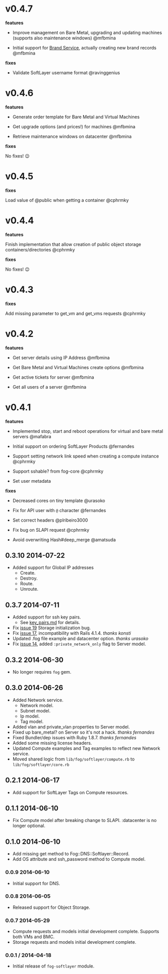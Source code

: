 # v0.4.7

__features__

* Improve management on Bare Metal, upgrading and updating machines
  (supports also maintenance windows) @mfbmina 

* Initial support for [Brand
  Service](http://sldn.softlayer.com/reference/services/SoftLayer_Brand),
actually creating new brand records @mfbmina 

__fixes__

* Validate SoftLayer username format @ravinggenius 

# v0.4.6

__features__

* Generate order template for Bare Metal and Virtual Machines

* Get upgrade options (and prices!) for machines @mfbmina

* Retrieve maintenance windows on datacenter @mfbmina

__fixes__

No fixes! :wink:

# v0.4.5

__fixes__

Load value of @public when getting a container @cphrmky

# v0.4.4

__features__

Finish implementation that allow creation of public object storage
containers/directories @cphrmky

__fixes__

No fixes! :wink:

# v0.4.3

__fixes__

Add missing parameter to get_vm and get_vms requests @cphrmky

# v0.4.2

__features__

* Get server details using IP Address @mfbmina

* Get Bare Metal and Virtual Machines create options @mfbmina

* Get active tickets for server @mfbmina

* Get all users of a server @mfbmina

# v0.4.1

__features__

* Implemented stop, start and reboot operations for virtual and bare
  metal servers @mafabra

* Initial support on ordering SoftLayer Products @fernandes

* Support setting network link speed when creating a compute instance
  @cphrmky

* Support sshable? from fog-core @cphrmky

* Set user metadata

__fixes__

* Decreased cores on tiny template @urasoko

* Fix for API user with `@` character @fernandes

* Set correct headers @plribeiro3000

* Fix bug on SLAPI request @cphrmky

* Avoid overwriting Hash#deep_merge @amatsuda

## 0.3.10 2014-07-22
* Added support for Global IP addresses
  * Create.
  * Destroy.
  * Route.
  * Unroute.

## 0.3.7 2014-07-11
* Added support for ssh key pairs.
  * See [key_pairs.md](https://github.com/fog/fog-softlayer/blob/master/examples/key_pairs.md) for details.
* Fix [issue 19](https://github.com/fog/fog-softlayer/issues/19) Storage initialization bug.
* Fix [issue 17](https://github.com/fog/fog-softlayer/issues/17), incompatibility with Rails 4.1.4. *thanks konsti*
* Updated .fog file example and datacenter option. *thanks urasoko*
* Fix [issue 14](https://github.com/fog/fog-softlayer/issues/14), added `:private_network_only` flag to Server model. 

## 0.3.2 2014-06-30
* No longer requires `fog` gem.

## 0.3.0 2014-06-26

* Added Network service.
  * Network model.
  * Subnet model.
  * Ip model.
  * Tag model.
* Added vlan and private_vlan properties to Server model.
* Fixed up bare_metal? on Server so it's not a hack. *thanks fernandes*
* Fixed Bundler/dep issues with Ruby 1.8.7. *thanks fernandes*
* Added some missing license headers.
* Updated Compute examples and Tag examples to reflect new Network service.
* Moved shared logic from `lib/fog/softlayer/compute.rb` to `lib/fog/softlayer/core.rb`

## 0.2.1 2014-06-17
* Add support for SoftLayer Tags on Compute resources.

## 0.1.1 2014-06-10

* Fix Compute model after breaking change to SLAPI. :datacenter is no longer optional.

## 0.1.0 2014-06-10

* Add missing get method to Fog::DNS::Softlayer::Record.
* Add OS attribute and ssh_password method to Compute model.

### 0.0.9 2014-06-10

* Initial support for DNS.

### 0.0.8 2014-06-05

* Released support for Object Storage.

### 0.0.7 2014-05-29

* Compute requests and models initial development complete.  Supports both VMs and BMC.
* Storage requests and models initial development complete.

### 0.0.1 / 2014-04-18

* Initial release of `fog-softlayer` module.
